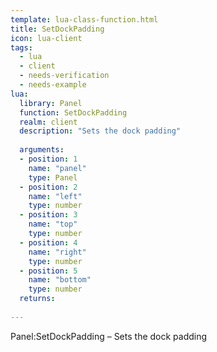 ```yaml
---
template: lua-class-function.html
title: SetDockPadding
icon: lua-client
tags:
  - lua
  - client
  - needs-verification
  - needs-example
lua:
  library: Panel
  function: SetDockPadding
  realm: client
  description: "Sets the dock padding"
  
  arguments:
  - position: 1
    name: "panel"
    type: Panel
  - position: 2
    name: "left"
    type: number
  - position: 3
    name: "top"
    type: number
  - position: 4
    name: "right"
    type: number
  - position: 5
    name: "bottom"
    type: number
  returns:
    
---
```


<div class="lua__search__keywords">
Panel:SetDockPadding &#x2013; Sets the dock padding
</div>
